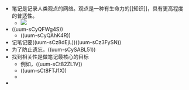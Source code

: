 - 笔记是记录人类观点的网络。观点是一种有生命力的[[知识]]，具有更高程度的普适性。
	- ![](data/user-data/1882/file/fb65536ea3dddcedec896054b6f9b8f7.png)
- ((uum-sCyQFWg4S))
	- ((uum-sCyQAhK4R))
- 记笔记要((uum-sCz8dEjL))((uum-sCz3FySN))
- 为了防止遗忘，((uum-sCySABL51))
- 找到相关性是做笔记最核心的目标
	- 例如，((uum-sCt82ZL1V))
	- ((uum-sCt8FTJ1X))
	-
-